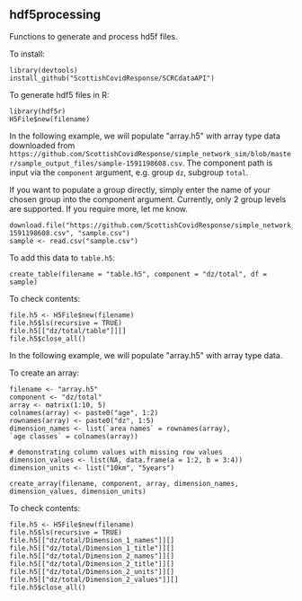 ## hdf5processing

Functions to generate and process hd5f files.

To install:
```{r}
library(devtools)
install_github("ScottishCovidResponse/SCRCdataAPI")
```

To generate hdf5 files in R:
```{r}
library(hdf5r)
H5File$new(filename)
```

In the following example, we will populate "array.h5" with array type data downloaded from `https://github.com/ScottishCovidResponse/simple_network_sim/blob/master/sample_output_files/sample-1591198608.csv`. The component path is input via the 
`component` argument, e.g. group `dz`, subgroup `total`. 

If you want to populate a group directly, simply enter the name of your chosen group into the component argument. Currently, only 2 group levels are supported. If you require more, let me know.


```{r}
download.file("https://github.com/ScottishCovidResponse/simple_network_sim/raw/master/sample_output_files/sample-1591198608.csv", "sample.csv")
sample <- read.csv("sample.csv")
```

To add this data to `table.h5`:
```{r}
create_table(filename = "table.h5", component = "dz/total", df = sample)
```

To check contents:
```{r}
file.h5 <- H5File$new(filename)
file.h5$ls(recursive = TRUE)
file.h5[["dz/total/table"]][]
file.h5$close_all()
```


In the following example, we will populate "array.h5" with array type data.

To create an array:
```{r}
filename <- "array.h5"
component <- "dz/total"
array <- matrix(1:10, 5)
colnames(array) <- paste0("age", 1:2)
rownames(array) <- paste0("dz", 1:5)
dimension_names <- list(`area names` = rownames(array), 
`age classes` = colnames(array))

# demonstrating column values with missing row values
dimension_values <- list(NA, data.frame(a = 1:2, b = 3:4))
dimension_units <- list("10km", "5years")

create_array(filename, component, array, dimension_names, dimension_values, dimension_units)
```

To check contents:
```{r}
file.h5 <- H5File$new(filename)
file.h5$ls(recursive = TRUE)
file.h5[["dz/total/Dimension_1_names"]][]
file.h5[["dz/total/Dimension_1_title"]][]
file.h5[["dz/total/Dimension_2_names"]][]
file.h5[["dz/total/Dimension_2_title"]][]
file.h5[["dz/total/Dimension_2_units"]][]
file.h5[["dz/total/Dimension_2_values"]][]
file.h5$close_all()
```



